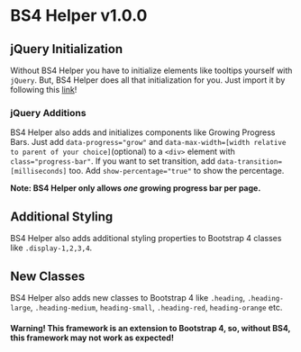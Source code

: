 # BS4 Helper v1.0.0

## jQuery Initialization

Without BS4 Helper you have to initialize elements like tooltips yourself with `jQuery`. But, BS4 Helper does all that initialization for you. Just import it by following this [link](https://bhogi7589.github.io/bs4-helper)!

### jQuery Additions

BS4 Helper also adds and initializes components like Growing Progress Bars. Just add `data-progress="grow"` and `data-max-width=[width relative to parent of your choice]`(optional) to a `<div>` element with `class="progress-bar"`. If you want to set transition, add `data-transition=[milliseconds]` too. Add `show-percentage="true"` to show the percentage.

**Note: BS4 Helper only allows *one* growing progress bar per page.**

## Additional Styling

BS4 Helper also adds additional styling properties to Bootstrap 4 classes like `.display-1,2,3,4`.

## New Classes

BS4 Helper also adds new classes to Bootstrap 4 like `.heading`, `.heading-large`, `.heading-medium`, `heading-small`, `.heading-red`, `heading-orange` etc.

#### Warning! This framework is an extension to Bootstrap 4, so, without BS4, this framework may not work as expected!
